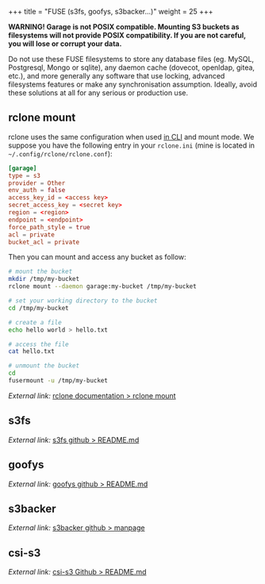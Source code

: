 +++
title = "FUSE (s3fs, goofys, s3backer...)"
weight = 25
+++

**WARNING! Garage is not POSIX compatible.
Mounting S3 buckets as filesystems will not provide POSIX compatibility.
If you are not careful, you will lose or corrupt your data.**

Do not use these FUSE filesystems to store any database files (eg. MySQL, Postgresql, Mongo or sqlite),
any daemon cache (dovecot, openldap, gitea, etc.),
and more generally any software that use locking, advanced filesystems features or make any synchronisation assumption.
Ideally, avoid these solutions at all for any serious or production use.

## rclone mount

rclone uses the same configuration when used [in CLI](/connect/cli.html) and mount mode.
We suppose you have the following entry in your `rclone.ini` (mine is located in `~/.config/rclone/rclone.conf`):

```toml
[garage]
type = s3
provider = Other
env_auth = false
access_key_id = <access key>
secret_access_key = <secret key>
region = <region>
endpoint = <endpoint>
force_path_style = true
acl = private
bucket_acl = private
```

Then you can mount and access any bucket as follow:

```bash
# mount the bucket
mkdir /tmp/my-bucket
rclone mount --daemon garage:my-bucket /tmp/my-bucket

# set your working directory to the bucket
cd /tmp/my-bucket

# create a file
echo hello world > hello.txt

# access the file
cat hello.txt

# unmount the bucket
cd
fusermount -u /tmp/my-bucket
```

*External link:* [rclone documentation > rclone mount](https://rclone.org/commands/rclone_mount/)

## s3fs

*External link:* [s3fs github > README.md](https://github.com/s3fs-fuse/s3fs-fuse#examples)

## goofys

*External link:* [goofys github > README.md](https://github.com/kahing/goofys#usage)

## s3backer

*External link:* [s3backer github > manpage](https://github.com/archiecobbs/s3backer/wiki/ManPage)

## csi-s3

*External link:* [csi-s3 Github > README.md](https://github.com/ctrox/csi-s3)
